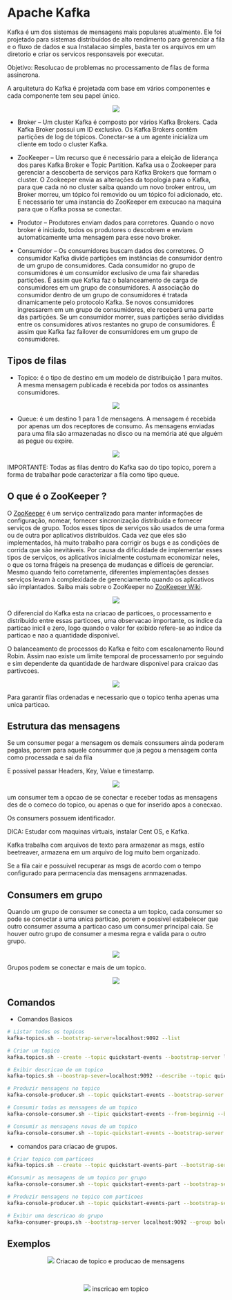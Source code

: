 # Apache Kafka

Kafka é um dos sistemas de mensagens mais populares atualmente. Ele foi projetado para sistemas distribuídos de alto rendimento para gerenciar a fila e o fluxo de dados e sua Instalacao simples, basta ter os arquivos em um diretorio e criar os servicos responsaveis por executar.

Objetivo: Resolucao de problemas no processamento de filas de forma assincrona.

A arquitetura do Kafka é projetada com base em vários componentes e cada componente tem seu papel único.

<p align="center">
    <img src="imgs/kafka-architecture.png">
</p>

- Broker – Um cluster Kafka é composto por vários Kafka Brokers. Cada Kafka Broker possui um ID exclusivo. Os Kafka Brokers contêm partições de log de tópicos. Conectar-se a um agente inicializa um cliente em todo o cluster Kafka.

- ZooKeeper – Um recurso que é necessário para a eleição de liderança dos pares Kafka Broker e Topic Partition. Kafka usa o Zookeeper para gerenciar a descoberta de serviços para Kafka Brokers que formam o cluster. O Zookeeper envia as alterações da topologia para o Kafka, para que cada nó no cluster saiba quando um novo broker entrou, um Broker morreu, um tópico foi removido ou um tópico foi adicionado, etc. E necessario ter uma instancia do ZooKeeper em execucao na maquina para que o Kafka possa se conectar.

- Produtor – Produtores enviam dados para corretores. Quando o novo broker é iniciado, todos os produtores o descobrem e enviam automaticamente uma mensagem para esse novo broker.

- Consumidor – Os consumidores buscam dados dos corretores. O consumidor Kafka divide partições em instâncias de consumidor dentro de um grupo de consumidores. Cada consumidor no grupo de consumidores é um consumidor exclusivo de uma fair sharedas partições. É assim que Kafka faz o balanceamento de carga de consumidores em um grupo de consumidores. A associação do consumidor dentro de um grupo de consumidores é tratada dinamicamente pelo protocolo Kafka. Se novos consumidores ingressarem em um grupo de consumidores, ele receberá uma parte das partições. Se um consumidor morrer, suas partições serão divididas entre os consumidores ativos restantes no grupo de consumidores. É assim que Kafka faz failover de consumidores em um grupo de consumidores.

## Tipos de filas
- Topico: é o tipo de destino em um modelo de distribuição 1 para muitos. A mesma mensagem publicada é recebida por todos os assinantes consumidores.
<p align="center">
    <img src="imgs/fila-topic.png">
</p>

- Queue: é um destino 1 para 1 de mensagens. A mensagem é recebida por apenas um dos receptores de consumo. As mensagens enviadas para uma fila são armazenadas no disco ou na memória até que alguém as pegue ou expire.
<p align="center">
    <img src="imgs/fila-queue.png">
</p>

IMPORTANTE: Todas as filas dentro do Kafka sao do tipo topico, porem a forma de trabalhar pode caracterizar a fila como tipo queue.

## O que é o ZooKeeper ?
O [ZooKeeper](https://zookeeper.apache.org/) é um serviço centralizado para manter informações de configuração, nomear, fornecer sincronização distribuída e fornecer serviços de grupo. Todos esses tipos de serviços são usados ​​de uma forma ou de outra por aplicativos distribuídos. Cada vez que eles são implementados, há muito trabalho para corrigir os bugs e as condições de corrida que são inevitáveis. Por causa da dificuldade de implementar esses tipos de serviços, os aplicativos inicialmente costumam economizar neles, o que os torna frágeis na presença de mudanças e difíceis de gerenciar. Mesmo quando feito corretamente, diferentes implementações desses serviços levam à complexidade de gerenciamento quando os aplicativos são implantados.
Saiba mais sobre o ZooKeeper no [ZooKeeper Wiki](https://cwiki.apache.org/confluence/display/ZOOKEEPER/Index).

<p align="center">
    <img src="imgs/zookeeper-architecture.png">
</p>

O diferencial do Kafka esta na criacao de particoes, o processamento e distribuido entre essas particoes, uma observacao importante, os indice da particao inicil e zero, logo quando o valor for exibido refere-se ao indice da particao e nao a quantidade disponivel.

 O balanceamento de processos do Kafka e feito com escalonamento Round  Robin. Assim nao existe um limite temporal de processamento por seguindo e sim dependente da quantidade de hardware disponivel para craicao das partivcoes.

<p align="center">
    <img src="imgs/topic-structure.png">
</p>

Para garantir filas ordenadas e necessario que o topico tenha apenas uma unica particao.

## Estrutura das mensagens

Se um consumer pegar a mensagem os demais conssumers ainda poderam pegalas, porem para aquele consummer que ja pegou a mensagem conta como processada e sai da fila

E possivel passar Headers, Key, Value e timestamp.

<p align="center">
    <img src="imgs/mesage-structure.png">
</p>

um consumer tem a opcao de se conectar e receber todas as mensagens des de o comeco do topico, ou apenas o que for inserido apos a conecxao.

Os consumers possuem identificador.

DICA: Estudar com maquinas virtuais, instalar Cent OS, e Kafka.

Kafka trabalha com arquivos de texto para armazenar as msgs, estilo beetreaver, armazena em um arquivo de log muito bem organizado.

Se a fila cair e possuivel recuperar as msgs de acordo com o tempo configurado para permacencia das mensagens arnmazenadas.

## Consumers em grupo

Quando um grupo de consumer se conecta a um topico, cada consumer so pode se conectar a uma unica particao, porem e possivel estabelecer que outro consumer assuma a particao caso um consumer principal caia. Se houver outro grupo de consumer a mesma regra e valida para o outro grupo.

<p align="center">
    <img src="imgs/consumers-group.png">
</p>

Grupos podem se conectar e mais de um topico.

<p align="center">
    <img src="imgs/consumers-groups-multiple-connections.png">
</p>

## Comandos

- Comandos Basicos

```bash
# Listar todos os topicos
kafka-topics.sh --bootstrap-server=localhost:9092 --list

# Criar um topico
kafka.topics.sh --create --topic quickstart-events --bootstrap-server localhost:9092

# Exibir descricao de um topico
kafka-topics.sh --boostrap-sever=localhost:9092 --describe --topic quickstart-events

# Produzir mensagens no topico
kafka-console-producer.sh --topic quickstart-events --bootstrap-server localhost:9092

# Consumir todas as mensagens de um topico
kafka-console-consumer.sh --tipic quickstart-events --from-beginnig --bootstrap-server localhost:9092

# Consumir as mensagens novas de um topico
kafka-console-consumer.sh --topic-quickstart-events --bootstrap-server localhost:9092
```

- comandos para criacao de grupos.

```bash
# Criar topico com particoes
kafka-topics.sh --create --topic quickstart-events-part --bootstrap-server localhost:9092 --partitions 3

#Consumir as mensagens de um topico por grupo
kafka-console-consumer.sh --topic quickstart-events-part --bootstrap-server localhost:9092 --group boleto

# Produzir mensagens no topico com particoes
kafka-console-producer.sh --topic quickstart-events-part --bootstrap-server localhost:9092

# Exibir uma descricao do grupo
kafka-consumer-groups.sh --bootstrap-server localhost:9092 --group boleto --describe
```

## Exemplos

<p align="center">
    <img src="imgs/kafka-criacao-topico-e-producao-mensagens.png">
    Criacao de topico e producao de mensagens
</p>
<br>


<p align="center">
    <img src="imgs/comandos-inscricao-topico.png">
    inscricao em topico
</p>

